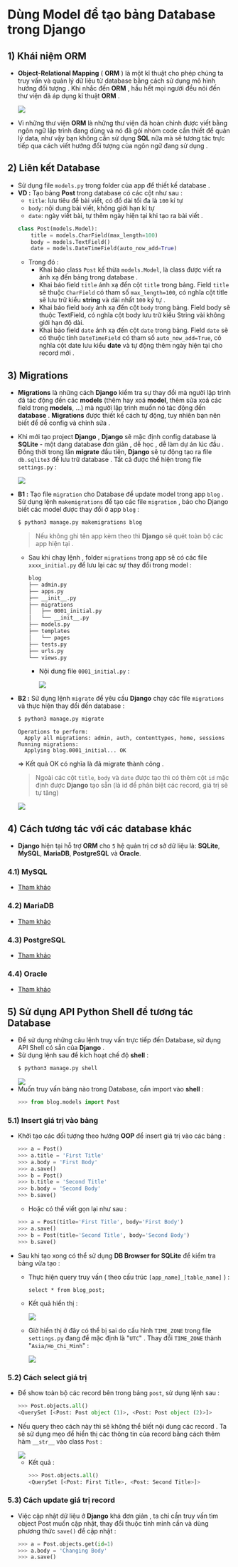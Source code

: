 # Dùng Model để tạo bảng Database trong Django
## **1) Khái niệm ORM**
- **Object-Relational Mapping** ( **ORM** ) là một kĩ thuật cho phép chúng ta truy vấn và quản lý dữ liệu từ database bằng cách sử dụng mô hình hướng đối tượng . Khi nhắc đến **ORM** , hầu hết mọi người đều nói đến thư viện đã áp dụng kĩ thuật **ORM** .

    <img src=https://i.imgur.com/kwtfEc0.png>

- Vì những thư viện **ORM** là những thư viện đã hoàn chỉnh được viết bằng ngôn ngữ lập trình đang dùng và nó đã gói nhóm code cần thiết để quản lý data, như vậy bạn không cần sử dụng **SQL** nữa mà sẽ tương tác trực tiếp qua cách viết hướng đối tượng của ngôn ngữ đang sử dụng .
## **2) Liên kết Database**
- Sử dụng file `models.py` trong folder của app để thiết kế database .
- **VD :** Tạo bảng **Post** trong database có các cột như sau :
    - `title`: lưu tiêu đề bài viết, có đồ dài tối đa là `100` kí tự
    - `body`: nội dung bài viết, không giới hạn kí tự
    - `date`: ngày viết bài, tự thêm ngày hiện tại khi tạo ra bài viết .
    ```py
    class Post(models.Model):
        title = models.CharField(max_length=100)
        body = models.TextField()
        date = models.DateTimeField(auto_now_add=True)
    ```
    - Trong đó :
        - Khai báo class `Post` kế thừa `models.Model`, là class được viết ra ánh xạ đến bảng trong database .
        - Khai báo field `title` ánh xạ đến cột `title` trong bảng. Field `title` sẽ thuộc `CharField` có tham số `max_length=100`, có nghĩa cột title sẽ lưu trữ kiểu **string** và dài nhất `100` ký tự .
        - Khai báo field `body` ánh xạ đến cột `body` trong bảng. Field body sẽ thuộc TextField, có nghĩa cột body lưu trữ kiểu String vài không giới hạn độ dài.
        - Khai báo field  `date` ánh xạ đến cột `date` trong bảng. Field `date` sẽ có thuộc tính `DateTimeField` có tham số `auto_now_add=True`, có nghĩa cột date lưu kiểu **date** và tự động thêm ngày hiện tại cho record mới .
## **3) Migrations**
- **Migrations** là những cách **Django** kiểm tra sự thay đổi mà người lập trình đã tác động đến các **models** (thêm hay xoá **model**, thêm sửa xoá các field trong **models**, …) mà người lập trình muốn nó tác động đến **database** . **Migrations** được thiết kế cách tự động, tuy nhiên bạn nên biết để dễ config và chỉnh sửa .
- Khi mới tạo project **Django** , **Django** sẽ mặc định config database là **SQLite** - một dạng database đơn giản , dễ học , dễ làm dự án lúc đầu . Đồng thời trong lần **migrate** đầu tiên, **Django** sẽ tự động tạo ra file `db.sqlite3` để lưu trữ database . Tất cả được thể hiện trong file `settings.py` :
    
    <img src=https://i.imgur.com/1Yu5Rlx.png>

- **B1 :** Tạo file `migration` cho Database để update model trong app `blog` . Sử dụng lệnh `makemigrations` để tạo các file `migration` , báo cho Django biết các model  được thay đổi ở app `blog` :
    ```sh
    $ python3 manage.py makemigrations blog
    ```
    > Nếu không ghi tên app kèm theo thì **Django** sẽ quét toàn bộ các app hiện tại .
    - Sau khi chạy lệnh , folder `migrations` trong app sẽ có các file `xxxx_initial.py` để lưu lại các sự thay đổi trong model :
        ```sh
        blog
        ├── admin.py
        ├── apps.py
        ├── __init__.py
        ├── migrations
        │   ├── 0001_initial.py
        │   └── __init__.py
        ├── models.py
        ├── templates
        │   └── pages
        ├── tests.py
        ├── urls.py
        └── views.py
        ```
        - Nội dung file `0001_initial.py` :

            <img src=https://i.imgur.com/VWbNx9Z.png>
- **B2 :** Sử dụng lệnh `migrate` để yêu cầu **Django** chạy các file `migrations` và thực hiện thay đổi đến database :
    ```sh
    $ python3 manage.py migrate
    ```
    ```
    Operations to perform:
      Apply all migrations: admin, auth, contenttypes, home, sessions
    Running migrations:
      Applying blog.0001_initial... OK
    ```
    => Kết quả OK có nghĩa là đã migrate thành công .
    > Ngoài các cột `title`, `body` và `date` được tạo thì có thêm cột `id` mặc định được **Django** tạo sẵn (là id để phân biệt các record, giá trị sẽ tự tăng) 

    <img src=https://i.imgur.com/HhDlg7v.png>
## **4) Cách tương tác với các database khác**
- **Django** hiện tại hỗ trợ **ORM** cho `5` hệ quản trị cơ sở dữ liệu là: **SQLite**, **MySQL**, **MariaDB**, **PostgreSQL** và **Oracle**.
### **4.1) MySQL**
- [Tham khảo](https://docs.djangoproject.com/en/3.0/ref/databases/#mysql-notes)
### **4.2) MariaDB**
- [Tham khảo](https://docs.djangoproject.com/en/3.0/ref/databases/#mariadb-notes)
### **4.3) PostgreSQL**
- [Tham khảo](https://docs.djangoproject.com/en/3.0/ref/databases/#postgresql-notes)
### **4.4) Oracle**
- [Tham khảo](https://docs.djangoproject.com/en/3.0/ref/databases/#oracle-notes)
## **5) Sử dụng API Python Shell để tương tác Database**
- Để sử dụng những câu lệnh truy vấn trực tiếp đến Database, sử dụng API Shell có sẵn của **Django** .
- Sử dụng lệnh sau để kích hoạt chế độ **shell** :
    ```sh
    $ python3 manage.py shell
    ```
    <img src=https://i.imgur.com/bJ8XKCm.png>
- Muốn truy vấn bảng nào trong Database, cần import vào **shell** :
    ```py
    >>> from blog.models import Post
    ```
### **5.1) Insert giá trị vào bảng**
- Khởi tạo các đối tượng theo hướng **OOP** để insert giá trị vào các bảng :
    ```py
    >>> a = Post()
    >>> a.title = 'First Title'
    >>> a.body = 'First Body'
    >>> a.save()
    >>> b = Post()
    >>> b.title = 'Second Title'
    >>> b.body = 'Second Body'
    >>> b.save()
    ```
    - Hoặc có thể viết gọn lại như sau :
    ```py
    >>> a = Post(title='First Title', body='First Body')
    >>> a.save()
    >>> b = Post(title='Second Title', body='Second Body')
    >>> b.save()
    ```
- Sau khi tạo xong có thể sử dụng **DB Browser for SQLite** để kiểm tra bảng vừa tạo :
    - Thực hiện query truy vấn ( theo cấu trúc `[app_name]_[table_name]` ) :
        ```
        select * from blog_post;   
        ```
    - Kết quả hiển thị :

        <img src=https://i.imgur.com/B6tg6hT.png>

    - Giờ hiển thị ở đây có thể bị sai do cấu hình `TIME_ZONE` trong file `settings.py` đang để mặc định là "`UTC`" . Thay đổi `TIME_ZONE` thành "`Asia/Ho_Chi_Minh`" :
        
        <img src=https://i.imgur.com/96XIedF.png>

### **5.2) Cách select giá trị**
- Để show toàn bộ các record bên trong bảng `post`, sử dụng lệnh sau :
    ```py
    >>> Post.objects.all()
    <QuerySet [<Post: Post object (1)>, <Post: Post object (2)>]>
    ```
- Nếu query theo cách này thì sẽ không thể biết nội dung các record . Ta sẽ sử dụng mẹo để hiển thị các thông tin của record bằng cách thêm hàm `__str__` vào class `Post` :
    
    <img src=https://i.imgur.com/8eqGWZB.png>

    - Kết quả :
        ```py
        >>> Post.objects.all()
        <QuerySet [<Post: First Title>, <Post: Second Title>]>
        ```
### **5.3) Cách update giá trị record**
- Việc cập nhật dữ liệu ở **Django** khá đơn giản , ta chỉ cần truy vấn tìm object Post muốn cập nhật, thay đổi thuộc tính mình cần và dùng phương thức `save()` để cập nhật :
    ```py
    >>> a = Post.objects.get(id=1)
    >>> a.body = 'Changing Body'
    >>> a.save()
    ```